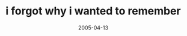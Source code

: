 ---
layout: base.njk
title : 'i forgot why i wanted to remember' 
view_title : 'i forgot why i wanted to remember' 
year : '2005' 
date : '2005-04-13' 
img_file : '/drawing/iforgotwhyiwantedtoremember.png' 
html_file : 'iforgotwhyiwantedtoremember' 
next_html : 'whatdidwedowrong.html' 
year_order : '67' 
permalink : "title/{{html_file}}.html"
---